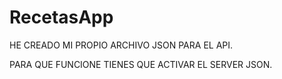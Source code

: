 # RecetasApp

HE CREADO MI PROPIO ARCHIVO JSON PARA EL API.

PARA QUE FUNCIONE TIENES QUE ACTIVAR EL SERVER JSON.
